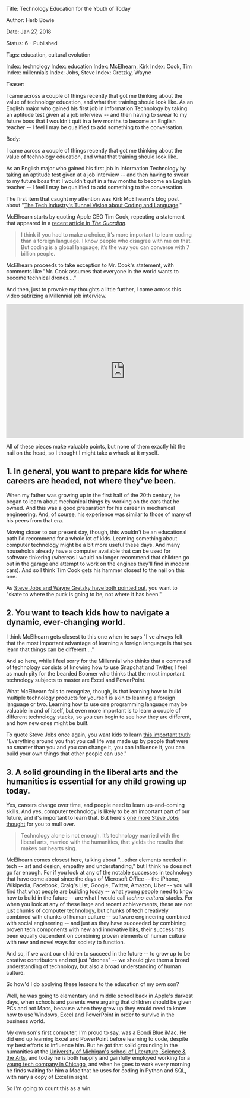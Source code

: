 Title: Technology Education for the Youth of Today

Author: Herb Bowie

Date:   Jan 27, 2018

Status: 6 - Published

Tags: education, cultural evolution

Index: technology
Index: education
Index: McElhearn, Kirk
Index: Cook, Tim
Index: millennials
Index: Jobs, Steve
Index: Gretzky, Wayne

Teaser:

I came across a couple of things recently that got me thinking about the value of technology education, and what that training should look like. As an English major who gained his first job in Information Technology by taking an aptitude test given at a job interview -- and then having to swear to my future boss that I wouldn't quit in a few months to become an English teacher -- I feel I may be qualified to add something to the conversation. 

Body:

I came across a couple of things recently that got me thinking about the value of technology education, and what that training should look like. 

As an English major who gained his first job in Information Technology by taking an aptitude test given at a job interview -- and then having to swear to my future boss that I wouldn't quit in a few months to become an English teacher -- I feel I may be qualified to add something to the conversation. 

The first item that caught my attention was Kirk McElhearn's blog post about "[The Tech Industry's Tunnel Vision about Coding and Language][km]."

McElhearn starts by quoting Apple CEO Tim Cook, repeating a statement that appeared in a [recent article in *The Guardian*][tc].

> I think if you had to make a choice, it’s more important to learn coding than a foreign language. I know people who disagree with me on that. But coding is a global language; it’s the way you can converse with 7 billion people.

McElhearn proceeds to take exception to Mr. Cook's statement, with comments like "Mr. Cook assumes that everyone in the world wants to become technical drones...."  

And then, just to provoke my thoughts a little further, I came across this video satirizing a Millennial job interview.

<iframe src="https://player.vimeo.com/video/239050403" width="640" height="360" frameborder="0" webkitallowfullscreen mozallowfullscreen allowfullscreen></iframe>

All of these pieces make valuable points, but none of them exactly hit the nail on the head, so I thought I might take a whack at it myself. 

## 1. In general, you want to prepare kids for where careers are headed, not where they've been. 

When my father was growing up in the first half of the 20th century, he began to learn about mechanical things by working on the cars that he owned. And this was a good preparation for his career in mechanical engineering. And, of course, his experience was similar to those of many of his peers from that era. 

Moving closer to our present day, though, this wouldn't be an educational path I'd recommend for a whole lot of kids. Learning something about computer technology might be a bit more useful these days. And many households already have a computer available that can be used for software tinkering (whereas I would no longer recommend that children go out in the garage and attempt to work on the engines they'll find in modern cars). And so I think Tim Cook gets his hammer closest to the nail on this one. 

As [Steve Jobs and Wayne Gretzky have both pointed out][jobs1], you want to "skate to where the puck is going to be, not where it has been."

## 2. You want to teach kids how to navigate a dynamic, ever-changing world. 

I think McElhearn gets closest to this one when he says "I've always felt that the most important advantage of learning a foreign language is that you learn that things can be different...."

And so here, while I feel sorry for the Millennial who thinks that a command of technology consists of knowing how to use Snapchat and Twitter, I feel as much pity for the bearded Boomer who thinks that the most important technology subjects to master are Excel and PowerPoint. 

What McElhearn fails to recognize, though, is that learning how to build multiple technology products for yourself is akin to learning a foreign language or two. Learning how to use one programming language may be valuable in and of itself, but even more important is to learn a couple of different technology stacks, so you can begin to see how they are different, and how new ones might be built. 

To quote Steve Jobs once again, you want kids to learn [this important truth][jobs2]: "Everything around you that you call life was made up by people that were no smarter than you and you can change it, you can influence it, you can build your own things that other people can use."

## 3. A solid grounding in the liberal arts and the humanities is essential for any child growing up today. 

Yes, careers change over time, and people need to learn up-and-coming skills. And yes, computer technology is likely to be an important part of our future, and it's important to learn that. But here's [one more Steve Jobs thought][jobs3] for you to mull over.

> Technology alone is not enough. It’s technology married with the liberal arts, married with the humanities, that yields the results that makes our hearts sing.

McElhearn comes closest here, talking about "...other elements needed in tech -- art and design, empathy and understanding," but I think he does not go far enough. For if you look at any of the notable successes in technology that have come about since the days of Microsoft Office -- the iPhone, Wikipedia, Facebook, Craig's List, Google, Twitter, Amazon, Uber -- you will find that what people are building today -- what young people need to know how to build in the future -- are what I would call *techno-cultural* stacks. For when you look at any of these large and recent achievements, these are not just chunks of computer technology, but chunks of tech creatively combined with chunks of human culture -- software engineering combined with social engineering -- and just as they have succeeded by combining proven tech components with new and innovative bits, their success has been equally dependent on combining proven elements of human culture with new and novel ways for society to function. 

And so, if we want our children to succeed in the future -- to grow up to be creative contributors and not just "drones" -- we should give them a broad understanding of technology, but also a broad understanding of human culture. 

So how'd I do applying these lessons to the education of my own son? 

Well, he was going to elementary and middle school back in Apple's darkest days, when schools and parents were arguing that children should be given PCs and not Macs, because when they grew up they would need to know how to use Windows, Excel and PowerPoint in order to survive in the business world. 

My own son's first computer, I'm proud to say, was a [Bondi Blue iMac][bb]. He did end up learning Excel and PowerPoint before learning to code, despite my best efforts to influence him. But he got that solid grounding in the humanities at the [University of Michigan's school of Literature, Science & the Arts][lsa], and today he is both happily and gainfully employed working for a [young tech company in Chicago][reverb], and when he goes to work every morning he finds waiting for him a Mac that he uses for coding in Python and SQL, with nary a copy of Excel in sight. 

So I'm going to count this as a win. 

[bb]: https://www.theregister.co.uk/2010/11/29/bondi_blue_imac/

[jobs1]: https://www.Practopian.org/quotes/where-the-puck-is-going-to-be.html

[jobs2]: https://www.Practopian.org/quotes/life-can-be-much-broader.html

[jobs3]: https://www.Practopian.org/quotes/technology-married-with-the-humanities.html

[km]: https://www.kirkville.com/the-tech-industrys-tunnel-vision-about-coding-and-language/

[lsa]: https://lsa.umich.edu

[reverb]: https://reverb.com

[sj]: http://www.siliconvalleyhistorical.org/#!steve-jobs-film/c1x1c

[tc]: https://www.theguardian.com/technology/2018/jan/19/tim-cook-i-dont-want-my-nephew-on-a-social-network
